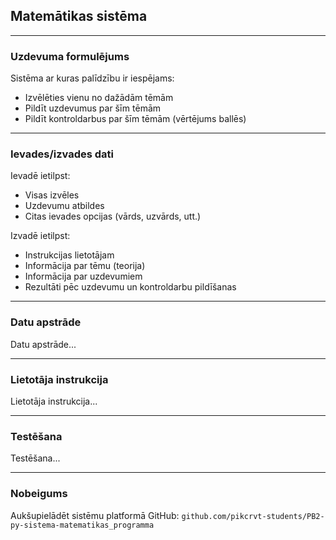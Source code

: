 ## Matemātikas sistēma

---
### Uzdevuma formulējums
Sistēma ar kuras palīdzību ir iespējams:
 - Izvēlēties vienu no dažādām tēmām
 - Pildīt uzdevumus par šīm tēmām
 - Pildīt kontroldarbus par šīm tēmām (vērtējums ballēs)
---
### Ievades/izvades dati
Ievadē ietilpst:
 - Visas izvēles
 - Uzdevumu atbildes
 - Citas ievades opcijas (vārds, uzvārds, utt.)

Izvadē ietilpst:
 - Instrukcijas lietotājam
 - Informācija par tēmu (teorija)
 - Informācija par uzdevumiem
 - Rezultāti pēc uzdevumu un kontroldarbu pildīšanas
---
### Datu apstrāde
Datu apstrāde...

---
### Lietotāja instrukcija
Lietotāja instrukcija...

---
### Testēšana
Testēšana...

---
### Nobeigums
Aukšupielādēt sistēmu platformā GitHub:
`github.com/pikcrvt-students/PB2-py-sistema-matematikas_programma`